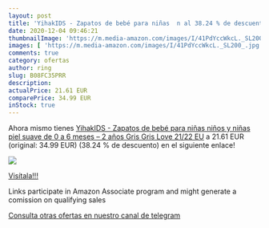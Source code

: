 ```yaml
---
layout: post
title: 'YihakIDS - Zapatos de bebé para niñas  n al 38.24 % de descuento'
date: 2020-12-04 09:46:21
thumbnailImage: 'https://m.media-amazon.com/images/I/41PdYccWkcL._SL200_.jpg'
images: [ 'https://m.media-amazon.com/images/I/41PdYccWkcL._SL200_.jpg' ]
comments: true
category: ofertas
author: ring
slug: B08FC35PRR
description:
actualPrice: 21.61 EUR
comparePrice: 34.99 EUR
inStock: true
---
```


Ahora mismo tienes [YihakIDS - Zapatos de bebé para niñas  niños y niñas  piel suave  de 0 a 6 meses – 2 años  Gris  Gris Love   21/22 EU](https://www.amazon.es/dp/B08FC35PRR/?tag=tolees-21) a 21.61 EUR (original: 34.99 EUR) (38.24 %  de descuento) en el siguiente enlace!

[![](https://m.media-amazon.com/images/I/41PdYccWkcL._SL200_.jpg)](https://www.amazon.es/dp/B08FC35PRR/?tag=tolees-21)

[Visítala!!!](https://www.amazon.es/dp/B08FC35PRR/?tag=tolees-21)

Links participate in Amazon Associate program and might generate a comission on qualifying sales

[Consulta otras ofertas en nuestro canal de telegram](https://t.me/s/ofertas25)
